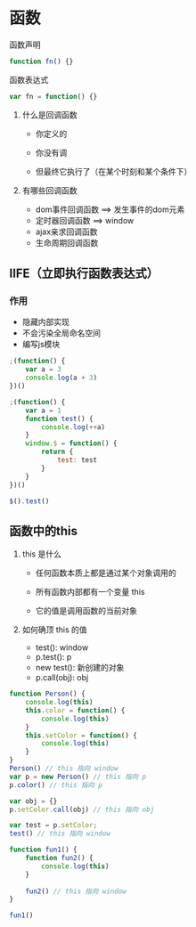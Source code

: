 # 函数

函数声明

```js
function fn() {}
```



函数表达式

```js
var fn = function() {}
```



1. 什么是回调函数

   * 你定义的

   * 你没有调

   * 但最终它执行了（在某个时刻和某个条件下）

2. 有哪些回调函数

   * dom事件回调函数 ==> 发生事件的dom元素
   * 定时器回调函数 ==> window
   * ajax亲求回调函数
   * 生命周期回调函数

## IIFE（立即执行函数表达式）

### 作用

* 隐藏内部实现
* 不会污染全局命名空间
* 编写js模块

```js
;(function() {
	var a = 3
	console.log(a + 3)
})()
```

```js
;(function() {
	var a = 1
	function test() {
		console.log(++a)
	}
	window.$ = function() {
		return {
			test: test
		}
	}
})()

$().test()
```

## 函数中的this

1. this 是什么

   * 任何函数本质上都是通过某个对象调用的

   * 所有函数内部都有一个变量 this
   * 它的值是调用函数的当前对象

2. 如何确顶 this 的值

   * test(): window
   * p.test(): p
   * new test(): 新创建的对象
   * p.call(obj): obj

```js
function Person() {
	console.log(this)
	this.color = function() {
		console.log(this)
	}
    this.setColor = function() {
		console.log(this)
	}
}
Person() // this 指向 window
var p = new Person() // this 指向 p
p.color() // this 指向 p

var obj = {}
p.setColor.call(obj) // this 指向 obj

var test = p.setColor;
test() // this 指向 window

function fun1() {
    function fun2() {
        console.log(this)
    }
    
    fun2() // this 指向 window
}

fun1()
```